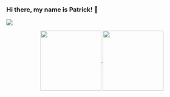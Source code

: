 ### Hi there, my name is Patrick! 👋

  <a href="https://www.linkedin.com/in/rafaella-ballerini-45875016a" target="_blank"><img src="https://img.shields.io/badge/-LinkedIn-%230077B5?style=for-the-badge&logo=linkedin&logoColor=white" target="_blank"></a>


<div align="center">
   <a href="https://github.com/anuraghazra/github-readme-stats">
    <img
      align="center"
      height="160em"
      src="https://github-readme-stats.vercel.app/api?username=patricksouza&count_private=true&show_icons=true&custom_title=Github%20Status&hide=issues&theme=dark&include_all_commits=true&count_private=true"
    />
  </a>
  <a href="https://github.com/anuraghazra/github-readme-stats">
    <img
      align="center"
      height="160em"
      src="https://github-readme-stats.vercel.app/api/top-langs/?username=patricksouza&show_icons=true&theme=dark&include_all_commits=true&count_private=true&layout=compact"
    />
  </a>
</div> 
